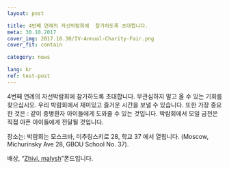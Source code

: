 ```yaml
---
layout: post

title: 4번째 연례의 자선박람회에  참가하도록 초대합니다.
meta: 30.10.2017
cover_img: 2017.10.30/IV-Annual-Charity-Fair.png
cover_fit: contain

category: news

lang: kr
ref: test-post
---
```


4번째 연례의 자선박람회에  참가하도록 초대합니다.
무관심하지 말고 올 수 있는 기회를 찾으십시오.
우리 박람회에서 재미있고 즐거운 시간을 보낼 수 있습니다. 
또한 가장 중요한 것은 : 같이 중병환자 아이들에게 도와줄 수 있는 것입니다.
박람회에서 모일 금전은 직접 아픈 아이들에게 전달될 것입니다.

장소는: 박람회는 모스크바, 미추링스키로 28, 학교 37 에서 열립니다. (Moscow, Michurinsky Ave 28, GBOU School No. 37).

배상, “<a href="https://fondzhivimalysh.ru/" target="_blank">Zhivi, malysh</a>”폰드입니다.
